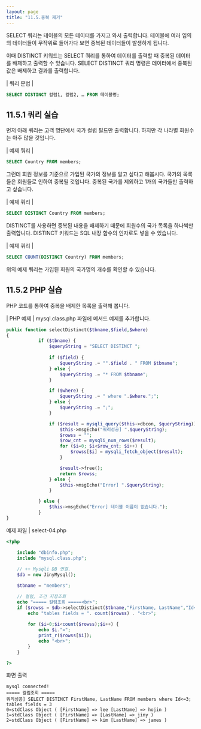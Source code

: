 ```yaml
---
layout: page
title: "11.5.중복 제거"
--- 
```

SELECT 쿼리는 테이블의 모든 데이터를 가지고 와서 출력합니다. 테이블에 여러 임의의 데이터들이 무작위로 들어가다 보면 중복된 데이터들이 발생하게 됩니다.  

이때 DISTINCT 키워드는 SELECT 쿼리를 통하여 데이터를 출력할 때 중복된 데이터를 배제하고 출력할 수 있습니다. SELECT DISTINCT 쿼리 명령은 데이터에서 중복된 값은 
배제하고 결과를 출력합니다.  

| 쿼리 문법 | 
```sql
SELECT DISTINCT 컬럼1, 컬럼2, … FROM 테이블명; 
```

## 11.5.1 쿼리 실습 
먼저 아래 쿼리는 고객 명단에서 국가 컬럼 필드만 출력합니다. 하지만 각 나라별 회원수 는 아주 많을 것입니다.  

| 예제 쿼리 | 
```sql
SELECT Country FROM members; 
```

그런데 회원 정보를 기준으로 가입된 국가의 정보를 알고 싶다고 해봅시다. 국가의 목록 들은 회원들로 인하여 중복될 것입니다. 중복된 국가를 제외하고 1개의 국가들만 출력하고 싶습니다.  

| 예제 쿼리 | 
```sql
SELECT DISTINCT Country FROM members; 
```

DISTINCT를 사용하면 중복된 내용을 배제하기 때문에 회원수의 국가 목록을 하나씩만 출력합니다. DISTINCT 키워드는 SQL 내장 함수의 인자로도 넣을 수 있습니다. 

| 예제 쿼리 | 
```sql
SELECT COUNT(DISTINCT Country) FROM members; 
```

위의 예제 쿼리는 가입된 회원의 국가명의 개수를 확인할 수 있습니다.  

## 11.5.2 PHP 실습 
PHP 코드를 통하여 중복을 배제한 목록을 출력해 봅니다.  

| PHP 예제 | 
mysql.class.php 파일에 메서드 예제를 추가합니다. 
```php
public function selectDistinct($tbname,$field,$where)
{
            if ($tbname) {
                $queryString = "SELECT DISTINCT ";
                
                if ($field) {
                    $queryString .= "".$field . " FROM $tbname";
                } else {
                    $queryString .= "* FROM $tbname";
                }

                if ($where) {
                    $queryString .= " where ".$where.";";
                } else {
                    $queryString .= ";";
                }

                if ($result = mysqli_query($this->dbcon, $queryString)) {
                    $this->msgEcho("쿼리성공] ".$queryString);
                    $rowss = "";
                    $row_cnt = mysqli_num_rows($result);
                    for ($i=0; $i<$row_cnt; $i++) {
                        $rowss[$i] = mysqli_fetch_object($result);
                    }

                    $result->free();
                    return $rowss;
                } else {
                    $this->msgEcho("Error] ".$queryString);
                }

            } else {
                $this->msgEcho("Error] 테이블 이름이 없습니다."); 
            }  
}

```

예제 파일 | select-04.php 
```php
<?php

	include "dbinfo.php";
	include "mysql.class.php";
 
	// ++ Mysqli DB 연결.
	$db = new JinyMysql();

	$tbname = "members";

	// 컬럼, 조건 지정조회 
	echo "===== 컬럼조회 =====<br>";
	if ($rowss = $db->selectDistinct($tbname,"FirstName, LastName","Id<=3")) {
		echo "tables fields = ". count($rowss) . "<br>";
 
		for ($i=0;$i<count($rowss);$i++) {
			echo $i."=";            
			print_r($rowss[$i]);
			echo "<br>";
		}
	}

?> 
```

화면 출력  
```
mysql connected!
===== 컬럼조회 =====
쿼리성공] SELECT DISTINCT FirstName, LastName FROM members where Id<=3;
tables fields = 3
0=stdClass Object ( [FirstName] => lee [LastName] => hojin )
1=stdClass Object ( [FirstName] => [LastName] => jiny )
2=stdClass Object ( [FirstName] => kim [LastName] => james ) 

```